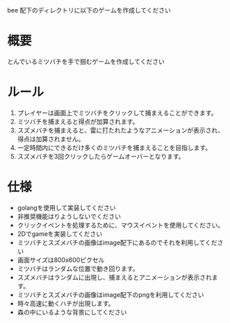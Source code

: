 bee 配下のディレクトリに以下のゲームを作成してください
# 概要
とんでいるミツバチを手で掴むゲームを作成してください
# ルール
1. プレイヤーは画面上でミツバチをクリックして捕まえることができます。
2. ミツバチを捕まえると得点が加算されます。
3. スズメバチを捕まえると、雷に打たれたようなアニメーションが表示され、得点は加算されません。
4. 一定時間内にできるだけ多くのミツバチを捕まえることを目指します。
5. スズメバチを3回クリックしたらゲームオーバーとなります。

# 仕様
- golangを使用して実装してください
- 非推奨機能はりようしないでください
- クリックイベントを処理するために、マウスイベントを使用してください。
- 2Dでgameを実装してください
- ミツバチとスズメバチの画像はimage配下にあるのでそれを利用してください
- 画面サイズは800x600ピクセル
- ミツバチはランダムな位置で動き回ります。
- スズメバチはランダムに出現し、捕まえるとアニメーションが表示されます。
- ミツバチとスズメバチの画像はimage配下のpngを利用してください
- 時々高速に動くハチが出現します。
- 森の中にいるような背景にしてください
